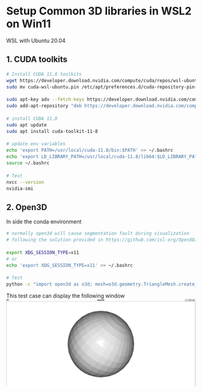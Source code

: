 # Setup Common 3D libraries in WSL2 on Win11

WSL with Ubuntu 20.04
## 1. CUDA toolkits
```bash
# Install CUDA 11.8 toolkits
wget https://developer.download.nvidia.com/compute/cuda/repos/wsl-ubuntu/x86_64/cuda-wsl-ubuntu.pin
sudo mv cuda-wsl-ubuntu.pin /etc/apt/preferences.d/cuda-repository-pin-600

sudo apt-key adv --fetch-keys https://developer.download.nvidia.com/compute/cuda/repos/wsl-ubuntu/x86_64/3bf863cc.pub
sudo add-apt-repository "deb https://developer.download.nvidia.com/compute/cuda/repos/wsl-ubuntu/x86_64/ /"

# install CUDA 11.8
sudo apt update
sudo apt install cuda-toolkit-11-8

# update env variables
echo 'export PATH=/usr/local/cuda-11.8/bin:$PATH' >> ~/.bashrc
echo 'export LD_LIBRARY_PATH=/usr/local/cuda-11.8/lib64:$LD_LIBRARY_PATH' >> ~/.bashrc
source ~/.bashrc

# Test
nvcc --version
nvidia-smi

```

## 2. Open3D
In side the conda environment
```bash
# normally open3d will cause segmentation fault during visualization
# following the solution provided in https://github.com/isl-org/Open3D/issues/6872#issuecomment-2615797521

export XDG_SESSION_TYPE=x11
# or
echo 'export XDG_SESSION_TYPE=x11' >> ~/.bashrc

# Test
python -c "import open3d as o3d; mesh=o3d.geometry.TriangleMesh.create_sphere(); mesh.compute_vertex_normals(); o3d.visualization.draw_geometries([mesh])

```
This test case can display the following window
![](./assets/o3d_test_sphere.png)
